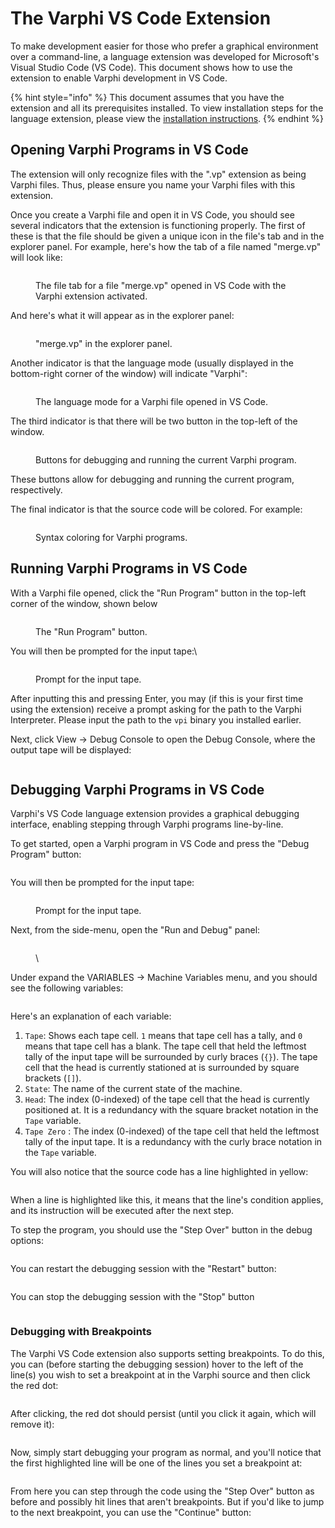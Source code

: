 # The Varphi VS Code Extension

To make development easier for those who prefer a graphical environment over a command-line, a language extension was developed for Microsoft's Visual Studio Code (VS Code). This document shows how to use the extension to enable Varphi development in VS Code.

{% hint style="info" %}
This document assumes that you have the extension and all its prerequisites installed. To view installation steps for the language extension, please view the [installation instructions](https://app.gitbook.com/s/rKaYRM7NKhGo5JuTSl9j/optional-vs-extension).
{% endhint %}

## Opening Varphi Programs in VS Code

The extension will only recognize files with the ".vp" extension as being Varphi files. Thus, please ensure you name your Varphi files with this extension.

Once you create a Varphi file and open it in VS Code, you should see several indicators that the extension is functioning properly. The first of these is that the file should be given a unique icon in the file's tab and in the explorer panel. For example, here's how the tab of a file named "merge.vp" will look like:

<figure><img src="../.gitbook/assets/image.png" alt=""><figcaption><p>The file tab for a file "merge.vp" opened in VS Code with the Varphi extension activated.</p></figcaption></figure>

And here's what it will appear as in the explorer panel:

<figure><img src="../.gitbook/assets/image (1).png" alt=""><figcaption><p>"merge.vp" in the explorer panel.</p></figcaption></figure>

Another indicator is that the language mode (usually displayed in the bottom-right corner of the window) will indicate "Varphi":

<figure><img src="../.gitbook/assets/image (2).png" alt=""><figcaption><p>The language mode for a Varphi file opened in VS Code.</p></figcaption></figure>

The third indicator is that there will be two button in the top-left of the window.&#x20;

<figure><img src="../.gitbook/assets/image (3).png" alt=""><figcaption><p>Buttons for debugging and running the current Varphi program.</p></figcaption></figure>

These buttons allow for debugging and running the current program, respectively.

The final indicator is that the source code will be colored. For example:

<figure><img src="../.gitbook/assets/image (5).png" alt=""><figcaption><p>Syntax coloring for Varphi programs.</p></figcaption></figure>

## Running Varphi Programs in VS Code

With a Varphi file opened, click the "Run Program" button in the top-left corner of the window, shown below

<figure><img src="../.gitbook/assets/image (6).png" alt=""><figcaption><p>The "Run Program" button.</p></figcaption></figure>

You will then be prompted for the input tape:\


<figure><img src="../.gitbook/assets/image (8).png" alt=""><figcaption><p>Prompt for the input tape.</p></figcaption></figure>

After inputting this and pressing Enter, you may (if this is your first time using the extension) receive a prompt asking for the path to the Varphi Interpreter. Please input the path to the `vpi`  binary you installed earlier.

Next, click View -> Debug Console to open the Debug Console, where the output tape will be displayed:

<figure><img src="../.gitbook/assets/image (9).png" alt=""><figcaption></figcaption></figure>

## Debugging Varphi Programs in VS Code

Varphi's VS Code language extension provides a graphical debugging interface, enabling stepping through Varphi programs line-by-line.&#x20;

To get started, open a Varphi program in VS Code and press the "Debug Program" button:

<figure><img src="../.gitbook/assets/image (10).png" alt=""><figcaption></figcaption></figure>

You will then be prompted for the input tape:

<figure><img src="../.gitbook/assets/image (8).png" alt=""><figcaption><p>Prompt for the input tape.</p></figcaption></figure>

Next, from the side-menu, open the "Run and Debug" panel:

<figure><img src="../.gitbook/assets/image (12).png" alt=""><figcaption><p>\</p></figcaption></figure>

Under expand the VARIABLES -> Machine Variables menu, and you should see the following variables:

<figure><img src="../.gitbook/assets/image (26).png" alt=""><figcaption></figcaption></figure>

Here's an explanation of each variable:

1. `Tape`: Shows each tape cell. `1` means that tape cell has a tally, and `0` means that tape cell has a blank. The tape cell that held the leftmost tally of the input tape will be surrounded by curly braces (`{}`). The tape cell that the head is currently stationed at is surrounded by square brackets (`[]`).
2. `State`: The name of the current state of the machine.
3. `Head`: The index (0-indexed) of the tape cell that the head is currently positioned at. It is a redundancy with the square bracket notation in the `Tape` variable.
4. `Tape Zero` : The index (0-indexed) of the tape cell that held the leftmost tally of the input tape. It is a redundancy with the curly brace notation in the `Tape` variable.

You will also notice that the source code has a line highlighted in yellow:

<figure><img src="../.gitbook/assets/image (16).png" alt=""><figcaption></figcaption></figure>

When a line is highlighted like this, it means that the line's condition applies, and its instruction will be executed after the next step.&#x20;

To step the program, you should use the "Step Over" button in the debug options:

<figure><img src="../.gitbook/assets/image (17).png" alt=""><figcaption></figcaption></figure>

You can restart the debugging session with the "Restart" button:

<figure><img src="../.gitbook/assets/image (18).png" alt=""><figcaption></figcaption></figure>

You can stop the debugging session with the "Stop" button

<figure><img src="../.gitbook/assets/image (19).png" alt=""><figcaption></figcaption></figure>

### Debugging with Breakpoints

The Varphi VS Code extension also supports setting breakpoints. To do this, you can (before starting the debugging session) hover to the left of the line(s) you wish to set a breakpoint at in the Varphi source and then click the red dot:

<figure><img src="../.gitbook/assets/image (20).png" alt=""><figcaption></figcaption></figure>

After clicking, the red dot should persist (until you click it again, which will remove it):

<figure><img src="../.gitbook/assets/image (22).png" alt=""><figcaption></figcaption></figure>

Now, simply start debugging your program as normal, and you'll notice that the first highlighted line will be one of the lines you set a breakpoint at:

<figure><img src="../.gitbook/assets/image (24).png" alt=""><figcaption></figcaption></figure>

From here you can step through the code using the "Step Over" button as before and possibly hit lines that aren't breakpoints. But if you'd like to jump to the next breakpoint, you can use the "Continue" button:

<figure><img src="../.gitbook/assets/image (25).png" alt=""><figcaption></figcaption></figure>
